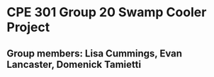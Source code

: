 # CPE 301 Group 20 Swamp Cooler Project
## Group members: Lisa Cummings, Evan Lancaster, Domenick Tamietti


